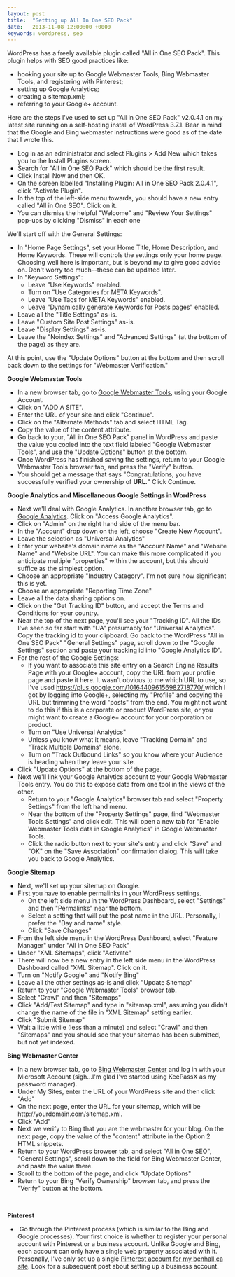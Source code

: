 ```yaml
---
layout: post
title:  "Setting up All In One SEO Pack"
date:   2013-11-08 12:00:00 +0000
keywords: wordpress, seo
---
```

WordPress has a freely available plugin called "All in One SEO Pack". This plugin helps with SEO good practices like:


- hooking your site up to Google Webmaster Tools, Bing Webmaster Tools, and registering with Pinterest;
- setting up Google Analytics;
- creating a sitemap.xml;
- referring to your Google+ account.


Here are the steps I've used to set up "All in One SEO Pack" v2.0.4.1 on my latest site running on a self-hosting install of WordPress 3.7.1. Bear in mind that the Google and Bing webmaster instructions were good as of the date that I wrote this.

- Log in as an administrator and select Plugins &gt; Add New which takes you to the Install Plugins screen.
- Search for "All in One SEO Pack" which should be the first result.
- Click Install Now and then OK.
- On the screen labelled "Installing Plugin: All in One SEO Pack 2.0.4.1", click "Activate Plugin".
- In the top of the left-side menu towards, you should have a new entry called "All in One SEO". Click on it.
- You can dismiss the helpful "Welcome" and "Review Your Settings" pop-ups by clicking "Dismiss" in each one

We'll start off with the General Settings:

- In "Home Page Settings", set your Home Title, Home Description, and Home Keywords. These will controls the settings only your home page. Choosing well here is important, but is beyond my to give good advice on. Don't worry too much--these can be updated later.
- In "Keyword Settings":
    + Leave "Use Keywords" enabled.
    + Turn on "Use Categories for META Keywords".
    + Leave "Use Tags for META Keywords" enabled.
    + Leave "Dynamically generate Keywords for Posts pages" enabled.
- Leave all the "Title Settings" as-is.
- Leave "Custom Site Post Settings" as-is.
- Leave "Display Settings" as-is.
- Leave the "Noindex Settings" and "Advanced Settings" (at the bottom of the page) as they are.

At this point, use the "Update Options" button at the bottom and then scroll back down to the settings for "Webmaster Verification."

<strong>Google Webmaster Tools</strong>
<ul>
    <li>In a new browser tab, go to <a title="Google Webmaster Tools" href="https://www.google.com/webmasters/tools">Google Webmaster Tools</a>, using your Google Account.</li>
    <li>Click on "ADD A SITE".</li>
    <li>Enter the URL of your site and click "Continue".</li>
    <li>Click on the "Alternate Methods" tab and select HTML Tag.</li>
    <li>Copy the value of the content attribute.</li>
    <li>Go back to your, "All in One SEO Pack" panel in WordPress and paste the value you copied into the text field labeled "Google Webmaster Tools", and use the "Update Options" button at the bottom.</li>
    <li>Once WordPress has finished saving the settings, return to your Google Webmaster Tools browser tab, and press the "Verify" button.</li>
    <li>You should get a message that says "Congratulations, you have successfully verified your ownership of <strong>URL.</strong>" Click Continue.</li>
</ul>
<strong>Google Analytics and Miscellaneous Google Settings in WordPress
</strong>
<ul>
    <li>Next we'll deal with Google Analytics. In another browser tab, go to <a title="Google Analytics" href="http://www.google.com/analytics/">Google Analytics</a>. Click on "Access Google Analytics".</li>
    <li>Click on "Admin" on the right hand side of the menu bar.</li>
    <li>In the "Account" drop down on the left, choose "Create New Account".</li>
    <li>Leave the selection as "Universal Analytics"</li>
    <li>Enter your website's domain name as the "Account Name" and "Website Name" and "Website URL". You can make this more complicated if you anticipate multiple "properties" within the account, but this should suffice as the simplest option.</li>
    <li>Choose an appropriate "Industry Category". I'm not sure how significant this is yet.</li>
    <li>Choose an appropriate "Reporting Time Zone"</li>
    <li>Leave all the data sharing options on.</li>
    <li>Click on the "Get Tracking ID" button, and accept the Terms and Conditions for your country.</li>
    <li>Near the top of the next page, you'll see your "Tracking ID". All the IDs I've seen so far start with "UA" presumably for "Universal Analytics". Copy the tracking id to your clipboard. Go back to the WordPress "All in One SEO Pack" "General Settings" page, scroll down to the "Google Settings" section and paste your tracking id into "Google Analytics ID".</li>
    <li>For the rest of the Google Settings:
<ul>
    <li>If you want to associate this site entry on a Search Engine Results Page with your Google+ account, copy the URL from your profile page and paste it here. It wasn't obvious to me which URL to use, so I've used <a title="Ben Hall's Google Plus Profile URL" href="https://plus.google.com/101644096156982718770/">https://plus.google.com/101644096156982718770/ </a>which I got by logging into Google+, selecting my "Profile" and copying the URL but trimming the word "posts" from the end. You might not want to do this if this is a corporate or product WordPress site, or you might want to create a Google+ account for your corporation or product.</li>
    <li>Turn on "Use Universal Analytics"</li>
    <li>Unless you know what it means, leave "Tracking Domain" and "Track Multiple Domains" alone.</li>
    <li>Turn on "Track Outbound Links" so you know where your Audience is heading when they leave your site.</li>
</ul>
</li>
    <li>Click "Update Options" at the bottom of the page.</li>
    <li>Next we'll link your Google Analytics account to your Google Webmaster Tools entry. You do this to expose data from one tool in the views of the other.
<ul>
    <li>Return to your "Google Analytics" browser tab and select "Property Settings" from the left hand menu.</li>
    <li>Near the bottom of the "Property Settings" page, find "Webmaster Tools Settings" and click edit. This will open a new tab for "Enable Webmaster Tools data in Google Analytics" in Google Webmaster Tools.</li>
    <li>Click the radio button next to your site's entry and click "Save" and "OK" on the "Save Association" confirmation dialog. This will take you back to Google Analytics.</li>
</ul>
</li>
</ul>
<strong>Google Sitemap</strong>
<ul>
    <li>Next, we'll set up your sitemap on Google.</li>
    <li>First you have to enable permalinks in your WordPress settings.
<ul>
    <li>On the left side menu in the WordPress Dashboard, select "Settings" and then "Permalinks" near the bottom.</li>
    <li>Select a setting that will put the post name in the URL. Personally, I prefer the "Day and name" style.</li>
    <li>Click "Save Changes"</li>
</ul>
</li>
    <li>From the left side menu in the WordPress Dashboard, select "Feature Manager" under "All in One SEO Pack"</li>
    <li>Under "XML Sitemaps", click "Activate"</li>
    <li>There will now be a new entry in the left side menu in the WordPress Dashboard called "XML Sitemap". Click on it.</li>
    <li>Turn on "Notify Google" and "Notify Bing"</li>
    <li>Leave all the other settings as-is and click "Update Sitemap"</li>
    <li>Return to your "Google Webmaster Tools" browser tab.</li>
    <li>Select "Crawl" and then "Sitemaps"</li>
    <li>Click "Add/Test Sitemap" and type in "sitemap.xml", assuming you didn't change the name of the file in "XML Sitemap" setting earlier.</li>
    <li>Click "Submit Sitemap"</li>
    <li>Wait a little while (less than a minute) and select "Crawl" and then "Sitemaps" and you should see that your sitemap has been submitted, but not yet indexed.</li>
</ul>
<strong>Bing Webmaster Center</strong>
<ul>
    <li>In a new browser tab, go to <a title="Bing Webmaster Tools" href="http://www.bing.com/toolbox/webmaster">Bing Webmaster Center</a> and log in with your Microsoft Account (sigh...I'm glad I've started using KeePassX as my password manager).</li>
    <li>Under My Sites, enter the URL of your WordPress site and then click "Add"</li>
    <li>On the next page, enter the URL for your sitemap, which will be http://yourdomain.com/sitemap.xml.</li>
    <li>Click "Add"</li>
    <li>Next we verify to Bing that you are the webmaster for your blog. On the next page, copy the value of the "content" attribute in the Option 2 HTML snippets.</li>
    <li>Return to your WordPress browser tab, and select "All in One SEO", "General Settings", scroll down to the field for Bing Webmaster Center, and paste the value there.</li>
    <li>Scroll to the bottom of the page, and click "Update Options"</li>
    <li>Return to your Bing "Verify Ownership" browser tab, and press the "Verify" button at the bottom.</li>
</ul>
&nbsp;

<strong>Pinterest</strong>
<ul>
    <li> Go through the Pinterest process (which is similar to the Bing and Google processes). Your first choice is whether to register your personal account with Pinterest or a business account. Unlike Google and Bing, each account can only have a single web property associated with it. Personally, I've only set up a single <a title="Ben Hall Pinterest Page" href="https://www.pinterest.com/benedicthall/">Pinterest account for my benhall.ca site</a>. Look for a subsequent post about setting up a business account.</li>
</ul>
&nbsp;